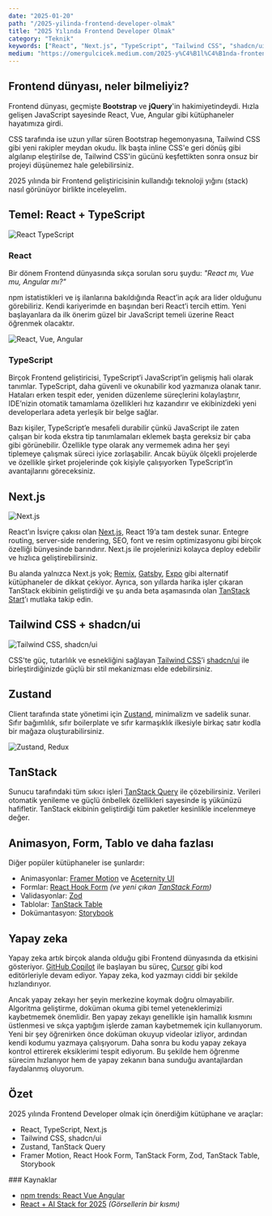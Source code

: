 ```yaml
---
date: "2025-01-20"
path: "/2025-yilinda-frontend-developer-olmak"
title: "2025 Yılında Frontend Developer Olmak"
category: "Teknik"
keywords: ["React", "Next.js", "TypeScript", "Tailwind CSS", "shadcn/ui"]
medium: "https://omergulcicek.medium.com/2025-y%C4%B1l%C4%B1nda-frontend-developer-olmak-774e74ae355c"
---
```


## Frontend dünyası, neler bilmeliyiz?

Frontend dünyası, geçmişte **Bootstrap** ve **jQuery**'in hakimiyetindeydi. Hızla gelişen JavaScript sayesinde React, Vue, Angular gibi kütüphaneler hayatımıza girdi.

CSS tarafında ise uzun yıllar süren Bootstrap hegemonyasına, Tailwind CSS gibi yeni rakipler meydan okudu. İlk başta inline CSS'e geri dönüş gibi algılanıp eleştirilse de, Tailwind CSS'in gücünü keşfettikten sonra onsuz bir projeyi düşünemez hale gelebilirsiniz.

2025 yılında bir Frontend geliştiricisinin kullandığı teknoloji yığını (stack) nasıl görünüyor birlikte inceleyelim.

## Temel: React + TypeScript

![React TypeScript](/img/blog/2025-01-20/react-typescript.png)

### React

Bir dönem Frontend dünyasında sıkça sorulan soru şuydu: *"React mı, Vue mu, Angular mı?"*

npm istatistikleri ve iş ilanlarına bakıldığında React’in açık ara lider olduğunu görebiliriz. Kendi kariyerimde en başından beri React’i tercih ettim. Yeni başlayanlara da ilk önerim güzel bir JavaScript temeli üzerine React öğrenmek olacaktır.

![React, Vue, Angular](/img/blog/2025-01-20/react-vue-angular.png)

### TypeScript

Birçok Frontend geliştiricisi, TypeScript’i JavaScript’in gelişmiş hali olarak tanımlar. TypeScript, daha güvenli ve okunabilir kod yazmanıza olanak tanır. Hataları erken tespit eder, yeniden düzenleme süreçlerini kolaylaştırır, IDE’nizin otomatik tamamlama özellikleri hız kazandırır ve ekibinizdeki yeni developerlara adeta yerleşik bir belge sağlar.

Bazı kişiler, TypeScript’e mesafeli durabilir çünkü JavaScript ile zaten çalışan bir koda ekstra tip tanımlamaları eklemek başta gereksiz bir çaba gibi görünebilir. Özellikle type olarak any vermemek adına her şeyi tiplemeye çalışmak süreci iyice zorlaşabilir. Ancak büyük ölçekli projelerde ve özellikle şirket projelerinde çok kişiyle çalışıyorken TypeScript’in avantajlarını göreceksiniz.

## Next.js

![Next.js](/img/blog/2025-01-20/nextjs.png)

React’ın İsviçre çakısı olan <a href="https://nextjs.org/" target="_blank" rel="noopener noreferrer">Next.js</a>, React 19’a tam destek sunar. Entegre routing, server-side rendering, SEO, font ve resim optimizasyonu gibi birçok özelliği bünyesinde barındırır. Next.js ile projelerinizi kolayca deploy edebilir ve hızlıca geliştirebilirsiniz.

Bu alanda yalnızca Next.js yok; <a href="https://remix.run/" target="_blank" rel="noopener noreferrer">Remix</a>, <a href="https://www.gatsbyjs.com/" target="_blank" rel="noopener noreferrer">Gatsby</a>, <a href="https://expo.dev/" target="_blank" rel="noopener noreferrer">Expo</a> gibi alternatif kütüphaneler de dikkat çekiyor. Ayrıca, son yıllarda harika işler çıkaran TanStack ekibinin geliştirdiği ve şu anda beta aşamasında olan <a href="https://tanstack.com/start/latest" target="_blank" rel="noopener noreferrer">TanStack Start</a>’ı mutlaka takip edin.


## Tailwind CSS + shadcn/ui

![Tailwind CSS, shadcn/ui](/img/blog/2025-01-20/tailwind-shadcn.png)

CSS'te güç, tutarlılık ve esnekliğini sağlayan <a href="https://tailwindcss.com/" target="_blank" rel="noopener noreferrer">Tailwind CSS</a>’i <a href="https://ui.shadcn.com/" target="_blank" rel="noopener noreferrer">shadcn/ui</a> ile birleştirdiğinizde güçlü bir stil mekanizması elde edebilirsiniz.


## Zustand

Client tarafında state yönetimi için <a href="https://zustand-demo.pmnd.rs/" target="_blank" rel="noopener noreferrer">Zustand</a>, minimalizm ve sadelik sunar. Sıfır bağımlılık, sıfır boilerplate ve sıfır karmaşıklık ilkesiyle birkaç satır kodla bir mağaza oluşturabilirsiniz.

![Zustand, Redux](/img/blog/2025-01-20/zustand-redux.png)

## TanStack

Sunucu tarafındaki tüm sıkıcı işleri <a href="https://tanstack.com/query/latest" target="_blank" rel="noopener noreferrer">TanStack Query</a> ile çözebilirsiniz. Verileri otomatik yenileme ve güçlü önbellek özellikleri sayesinde iş yükünüzü hafifletir. TanStack ekibinin geliştirdiği tüm paketler kesinlikle incelenmeye değer.

## Animasyon, Form, Tablo ve daha fazlası

Diğer popüler kütüphaneler ise şunlardır:

* Animasyonlar: <a href="https://motion.dev/" target="_blank" rel="noopener noreferrer">Framer Motion</a> ve <a href="https://ui.aceternity.com/" target="_blank" rel="noopener noreferrer">Aceternity UI</a>
* Formlar: <a href="https://react-hook-form.com/" target="_blank" rel="noopener noreferrer">React Hook Form</a> *(ve yeni çıkan <a href="https://tanstack.com/form/latest" target="_blank" rel="noopener noreferrer">TanStack Form</a>)*
* Validasyonlar: <a href="https://zod.dev/" target="_blank" rel="noopener noreferrer">Zod</a>
* Tablolar: <a href="https://tanstack.com/table/latest" target="_blank" rel="noopener noreferrer">TanStack Table</a>
* Dokümantasyon: <a href="https://storybook.js.org/" target="_blank" rel="noopener noreferrer">Storybook</a>

## Yapay zeka

Yapay zeka artık birçok alanda olduğu gibi Frontend dünyasında da etkisini gösteriyor. <a href="https://github.com/features/copilot" target="_blank" rel="noopener noreferrer">GitHub Copilot</a> ile başlayan bu süreç, <a href="https://www.cursor.com/" target="_blank" rel="noopener noreferrer">Cursor</a> gibi kod editörleriyle devam ediyor. Yapay zeka, kod yazmayı ciddi bir şekilde hızlandırıyor.

Ancak yapay zekayı her şeyin merkezine koymak doğru olmayabilir. Algoritma geliştirme, doküman okuma gibi temel yeteneklerimizi kaybetmemek önemlidir. Ben yapay zekayı genellikle işin hamallık kısmını üstlenmesi ve sıkça yaptığım işlerde zaman kaybetmemek için kullanıyorum. Yeni bir şey öğrenirken önce doküman okuyup videolar izliyor, ardından kendi kodumu yazmaya çalışıyorum. Daha sonra bu kodu yapay zekaya kontrol ettirerek eksiklerimi tespit ediyorum. Bu şekilde hem öğrenme sürecim hızlanıyor hem de yapay zekanın bana sunduğu avantajlardan faydalanmış oluyorum.

## Özet

2025 yılında Frontend Developer olmak için önerdiğim kütüphane ve araçlar:

* React, TypeScript, Next.js
* Tailwind CSS, shadcn/ui
* Zustand, TanStack Query
* Framer Motion, React Hook Form, TanStack Form, Zod, TanStack Table, Storybook


### Kaynaklar

- <a href="https://npmtrends.com/@angular/core-vs-react-vs-vue" target="_blank" rel="noopener noreferrer">npm trends: React Vue Angular</a>
- <a href="https://www.builder.io/blog/react-ai-stack" target="_blank" rel="noopener noreferrer">React + AI Stack for 2025</a> *(Görsellerin bir kısmı)*